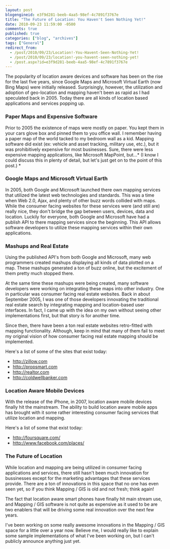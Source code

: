 ```yaml
---
layout: post
blogengineid: e3f9d281-beeb-4aa5-98ef-4c7891f3767e
title: "The Future of Location: You Haven't Seen Nothing Yet!"
date: 2010-09-23 11:59:00 -0500
comments: true
published: true
categories: ["blog", "archives"]
tags: ["General"]
redirect_from: 
  - /post/2010/09/23/Location!-You-Havent-Seen-Nothing-Yet!
  - /post/2010/09/23/location!-you-havent-seen-nothing-yet!
  - /post.aspx?id=e3f9d281-beeb-4aa5-98ef-4c7891f3767e
---
```

<!-- more -->

The popularity of location aware devices and software has been on the rise for the last five years, since Google Maps and Microsoft Virtual Earth (now Bing Maps) were initially released. Surprisingly, however, the utilization and adoption of geo-location and mapping haven't been as rapid as I had speculated back in 2005. Today there are all kinds of location based applications and services popping up.
<h3>Paper Maps and Expensive Software
</h3>

Prior to 2005 the existence of maps were mostly on paper. You kept them in your cars glove box and pinned them to you office wall. I remember having a paper map of the world tacked to my bedroom wall as a kid. Mapping software did exist (ex: vehicle and asset tracking, military use, etc.), but it was prohibitively expensive for most businesses. Sure, there were less expensive mapping applications, like Microsoft MapPoint, but...* (I know I could discuss this in plenty of detail, but let's just get on to the point of this post.)
*
<h3>Google Maps and Microsoft Virtual Earth</h3>

In 2005, both Google and Microsoft launched there own mapping services that utilized the latest web technologies and standards. This was a time when Web 2.0, Ajax, and plenty of other buzz words collided with maps. While the consumer facing websites for these services were (and still are) really nice, they don't bridge the gap between users, devices, data and location. Luckily for everyone, both Google and Microsoft have had a publish API to there mapping services since the beginning. This API allows software developers to utilize these mapping services within their own applications.
<h3>Mashups and Real Estate</h3>

Using the published API's from both Google and Microsoft, many web programmers created mashups displaying all kinds of data plotted on a map. These mashups generated a ton of buzz online, but the excitement of them pretty much stopped there.

At the same time these mashups were being created, many software developers were working on integrating these maps into other industry. One in particular was consumer facing real estate websites. Back in about September 2005, I was one of those developers innovating the traditional real estate search by integrating mapping and location-based user interfaces. In fact, I came up with the idea on my own without seeing other implementations first, but that story is for another time.

Since then, there have been a ton real estate websites retro-fitted with mapping functionality. Although, keep in mind that many of them fail to meet my original vision of how consumer facing real estate mapping should be implemented.

Here's a list of some of the sites that exist today:
<ul>
<li><a href="http://zillow.com">http://zillow.com</a></li>
<li><a href="http://propsmart.com">http://propsmart.com</a></li>
<li><a href="http://realtor.com">http://realtor.com</a></li>
<li><a href="http://coldwellbanker.com">http://coldwellbanker.com</a></li>
</ul>
<h3>Location Aware Mobile Devices</h3>

With the release of the iPhone, in 2007, location aware mobile devices finally hit the mainstream. The ability to build location aware mobile apps has brought with it some rather interesting consumer facing services that utilize location and mapping.

Here's a list of some that exist today:
<ul>
<li><a href="http://foursquare.com/">http://foursquare.com/</a></li>
<li><a href="http://www.facebook.com/places/">http://www.facebook.com/places/</a></li>
</ul>
<h3>The Future of Location</h3>

While location and mapping are being utilized in consumer facing applications and services, there still hasn't been much innovation for bussinesses except for the marketing advantages that these services provide. There are a ton of innovations in this space that no one has even seen yet, so if you think Mapping / GIS is old and not fresh; think again!

The fact that location aware smart phones have finally hit main stream use, and Mapping / GIS software is not quite as expensive as it used to be are two enablers that will be driving some real innovation over the next few years.

I've been working on some really awesome innovations in the Mapping / GIS space for a little over a year now. Believe me, I would really like to explain some sample implementations of what I've been working on, but I can't publicly announce anything just yet.
